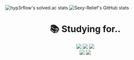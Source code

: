 ![hyp3rflow's solved.ac stats](https://github-readme-solvedac.hyp3rflow.vercel.app/api/?handle=beawall)
![Sexy-Relief's GitHub stats](https://github-readme-stats.vercel.app/api?username=Sexy-Relief&show_icons=true&theme=dark)   

<div align=center><h1>📚 Studying for.. </h1></div>

<div align=center> 
  <img src="https://img.shields.io/badge/java-007396?style=for-the-badge&logo=java&logoColor=white"> 
  <img src="https://img.shields.io/badge/c++-00599C?style=for-the-badge&logo=c%2B%2B&logoColor=white">
  <img src="https://img.shields.io/badge/python-3776AB?style=for-the-badge&logo=python&logoColor=white"> 
  <br>
  
  <img src="https://img.shields.io/badge/mysql-4479A1?style=for-the-badge&logo=mysql&logoColor=white"> 
  <img src="https://img.shields.io/badge/spring-6DB33F?style=for-the-badge&logo=spring&logoColor=white"> 
  <br>
</div>
